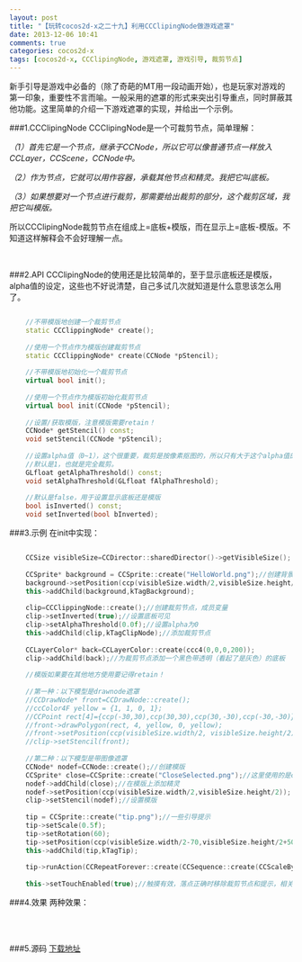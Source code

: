 ```yaml
---
layout: post
title: "【玩转cocos2d-x之二十九】利用CCClipingNode做游戏遮罩"
date: 2013-12-06 10:41
comments: true
categories: cocos2d-x
tags: [cocos2d-x, CCClipingNode, 游戏遮罩, 游戏引导, 裁剪节点]
---
```

新手引导是游戏中必备的（除了奇葩的MT用一段动画开始），也是玩家对游戏的第一印象，重要性不言而喻。一般采用的遮罩的形式来突出引导重点，同时屏蔽其他功能。这里简单的介绍一下游戏遮罩的实现，并给出一个示例。

###1.CCClipingNode
CCClipingNode是一个可裁剪节点，简单理解：

*（1）首先它是一个节点，继承于CCNode，所以它可以像普通节点一样放入CCLayer，CCScene，CCNode中。*

*（2）作为节点，它就可以用作容器，承载其他节点和精灵。我把它叫底板。*

*（3）如果想要对一个节点进行裁剪，那需要给出裁剪的部分，这个裁剪区域，我把它叫模版。*

<!-- more -->

所以CCClipingNode裁剪节点在组成上=底板+模版，而在显示上=底板-模版。不知道这样解释会不会好理解一点。

<div align="center"><img src="http://img.blog.csdn.net/20131206093955500?watermark/2/text/aHR0cDovL2Jsb2cuY3Nkbi5uZXQvamFja3lzdHVkaW8=/font/5a6L5L2T/fontsize/400/fill/I0JBQkFCMA==/dissolve/70/gravity/SouthEast" alt="" border="0" title="CCClipingNode" /><br></br></div>

###2.API
CCClipingNode的使用还是比较简单的，至于显示底板还是模版，alpha值的设定，这些也不好说清楚，自己多试几次就知道是什么意思该怎么用了。

``` cpp CCClipingNode API

    //不带模版地创建一个裁剪节点  
    static CCClippingNode* create();  
      
    //使用一个节点作为模版创建裁剪节点  
    static CCClippingNode* create(CCNode *pStencil);  
      
    //不带模版地初始化一个裁剪节点  
    virtual bool init();  
      
    //使用一个节点作为模版初始化裁剪节点  
    virtual bool init(CCNode *pStencil);  
      
    //设置/获取模版，注意模版需要retain！  
    CCNode* getStencil() const;  
    void setStencil(CCNode *pStencil);  
      
    //设置alpha值（0~1），这个很重要，裁剪是按像素抠图的，所以只有大于这个alpha值的模版像素才会被画出来  
    //默认是1，也就是完全裁剪。  
    GLfloat getAlphaThreshold() const;  
    void setAlphaThreshold(GLfloat fAlphaThreshold);  
      
    //默认是false，用于设置显示底板还是模版  
    bool isInverted() const;  
    void setInverted(bool bInverted);  

```

###3.示例
在init中实现：

``` cpp CCClipingNode的使用

    CCSize visibleSize=CCDirector::sharedDirector()->getVisibleSize();  
      
    CCSprite* background = CCSprite::create("HelloWorld.png");//创建背景  
    background->setPosition(ccp(visibleSize.width/2,visibleSize.height/2));  
    this->addChild(background,kTagBackground);  
      
    clip=CCClippingNode::create();//创建裁剪节点，成员变量  
    clip->setInverted(true);//设置底板可见  
    clip->setAlphaThreshold(0.0f);//设置alpha为0  
    this->addChild(clip,kTagClipNode);//添加裁剪节点  
      
    CCLayerColor* back=CCLayerColor::create(ccc4(0,0,0,200));  
    clip->addChild(back);//为裁剪节点添加一个黑色带透明（看起了是灰色）的底板  
      
    //模版如果要在其他地方使用要记得retain！  
      
    //第一种：以下模型是drawnode遮罩  
    //CCDrawNode* front=CCDrawNode::create();  
    //ccColor4F yellow = {1, 1, 0, 1};  
    //CCPoint rect[4]={ccp(-30,30),ccp(30,30),ccp(30,-30),ccp(-30,-30)};  
    //front->drawPolygon(rect, 4, yellow, 0, yellow);  
    //front->setPosition(ccp(visibleSize.width/2, visibleSize.height/2));  
    //clip->setStencil(front);  
      
    //第二种：以下模型是带图像遮罩  
    CCNode* nodef=CCNode::create();//创建模版  
    CCSprite* close=CCSprite::create("CloseSelected.png");//这里使用的是close的那个图标，所以注意观察效果图2  
    nodef->addChild(close);//在模版上添加精灵  
    nodef->setPosition(ccp(visibleSize.width/2,visibleSize.height/2));  
    clip->setStencil(nodef);//设置模版  
      
    tip = CCSprite::create("tip.png");//一些引导提示  
    tip->setScale(0.5f);  
    tip->setRotation(60);  
    tip->setPosition(ccp(visibleSize.width/2-70,visibleSize.height/2+50));  
    this->addChild(tip,kTagTip);  
      
    tip->runAction(CCRepeatForever::create(CCSequence::create(CCScaleBy::create(0.25f,0.95f),CCScaleTo::create(0.25f,0.5),NULL)));  
      
    this->setTouchEnabled(true);//触摸有效，落点正确时移除裁剪节点和提示，相关处理请看源码  

```

###4.效果
两种效果：

<div align="center"><img src="http://img.blog.csdn.net/20131206102326578" alt="" border="0" title="1" /><br></br></div>
       
<div align="center"><img src="http://img.blog.csdn.net/20131206102337937" alt="" border="0" title="2" /><br></br></div>

###5.源码
[下载地址](http://download.csdn.net/detail/jackyvincefu/6667189)